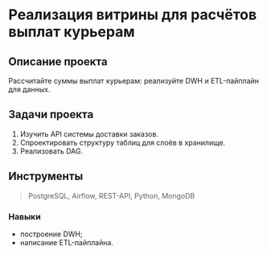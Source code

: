 # Реализация витрины для расчётов выплат курьерам 

## Описание проекта
Рассчитайте суммы выплат курьерам: реализуйте DWH и ETL-пайплайн для данных. 

## Задачи проекта
1. Изучить API системы доставки заказов.
2. Спроектировать структуру таблиц для слоёв в хранилище.
3. Реализовать DAG.
   
## Инструменты
> PostgreSQL, Airflow, REST-API, Python, MongoDB
### Навыки
- построение DWH; 
- написание ETL-пайплайна.
